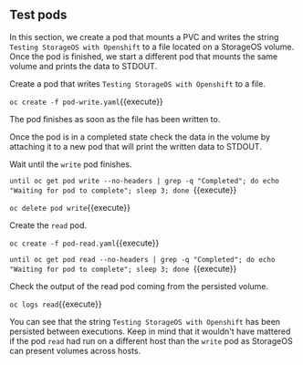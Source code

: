 ## Test pods

In this section, we create a pod that mounts a PVC and writes the string
`Testing StorageOS with Openshift` to a file located on a StorageOS volume.
Once the pod is finished, we start a different pod that mounts the same volume
and prints the data to STDOUT.

Create a pod that writes `Testing StorageOS with Openshift` to a file.

`oc create -f pod-write.yaml`{{execute}}

The pod finishes as soon as the file has been written to. 

Once the pod is in a completed state check the data in the volume by attaching
it to a new pod that will print the  written data to STDOUT.

Wait until the `write` pod finishes.

`until oc get pod write --no-headers | grep -q "Completed"; do echo "Waiting for pod to complete"; sleep 3; done `{{execute}}

`oc delete pod write`{{execute}}

Create the `read` pod. 

`oc create -f pod-read.yaml`{{execute}}

`until oc get pod read --no-headers | grep -q "Completed"; do echo "Waiting for pod to complete"; sleep 3; done `{{execute}}

Check the output of the read pod coming from the persisted volume.

`oc logs read`{{execute}}

You can see that the string `Testing StorageOS with Openshift` has been
persisted between executions. Keep in mind that it wouldn't have mattered if the pod
`read` had run on a different host than the `write` pod as StorageOS can
present volumes across hosts.
